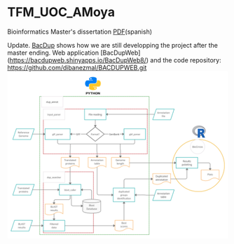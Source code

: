 # TFM_UOC_AMoya
Bioinformatics Master's dissertation [PDF](https://github.com/albamgarces/TFM_UOC_AMoya/blob/main/memoria/AlbaMoyaGarces_MemoriaFinal.pdf)(spanish)

Update. [BacDup](https://github.com/JFsanchezherrero/BacDup.git) shows how we are still developping the project after the master ending.
Web application [BacDupWeb] (https://bacdupweb.shinyapps.io/BacDupWeb8/) and the code repository: https://github.com/dibanezmal/BACDUPWEB.git
![Workflow](workflow.png)
